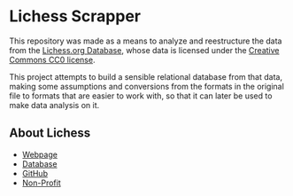 # Lichess Scrapper
This repository was made as a means to analyze and reestructure the data from the [Lichess.org Database](https://database.lichess.org/), whose data is licensed under the [Creative Commons CC0 license](https://database.lichess.org/).

This project attempts to build a sensible relational database from that data, making some assumptions and conversions from the formats in the original file to formats that are easier to work with, so that it can later be used to make data analysis on it.

## About Lichess
- [Webpage](https://lichess.org/)
- [Database](https://database.lichess.org/)
- [GitHub](https://github.com/lichess-org/)
- [Non-Profit](https://www.journal-officiel.gouv.fr/pages/associations-detail-annonce/?q.id=id:20160025818)

